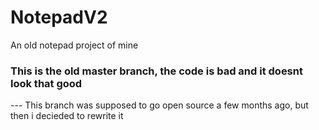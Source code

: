 # NotepadV2
An old notepad project of mine

### This is the old master branch, the code is bad and it doesnt look that good
--- This branch was supposed to go open source a few months ago, but then i decieded to rewrite it
